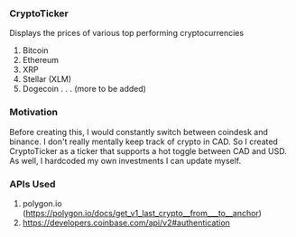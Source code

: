 ### CryptoTicker

Displays the prices of various top performing cryptocurrencies

1. Bitcoin
2. Ethereum
3. XRP
4. Stellar (XLM)
5. Dogecoin
   .
   .
   .
   (more to be added)

### Motivation

Before creating this, I would constantly switch between coindesk and binance. I don't really mentally keep track of crypto in CAD.
So I created CryptoTicker as a ticker that supports a hot toggle between CAD and USD. As well, I hardcoded my own investments I can update myself.

### APIs Used

1. polygon.io (https://polygon.io/docs/get_v1_last_crypto__from___to__anchor)
2. https://developers.coinbase.com/api/v2#authentication
